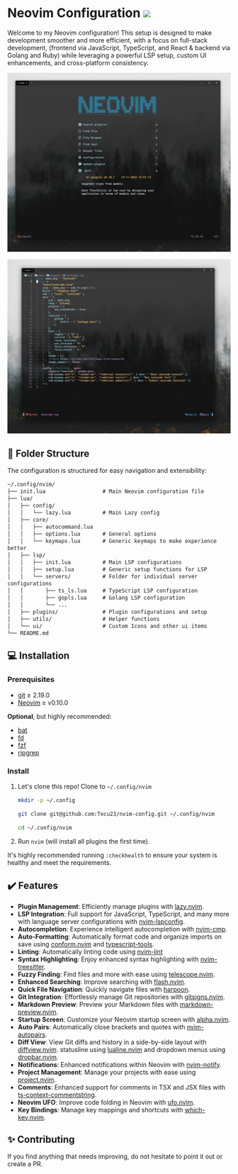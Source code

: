 # Neovim Configuration [![](https://img.shields.io/badge/Neovim-0.10+-blueviolet.svg?style=for-the-badge&color=000F10&logo=Neovim&logoColor=green&labelColor=302D41)](https://github.com/neovim/neovim)

Welcome to my Neovim configuration!
This setup is designed to make development smoother and more efficient,
with a focus on full-stack development, (frontend via JavaScript, TypeScript,
and React & backend via Golang and Ruby) while leveraging a powerful LSP setup,
custom UI enhancements, and cross-platform consistency.

![Screenshot](./images/dashboard_ss.png)

![Screenshot](./images/code_ss.png)

## 📁 Folder Structure

The configuration is structured for easy navigation and extensibility:

```plaintext
~/.config/nvim/
├── init.lua                  # Main Neovim configuration file
├── lua/
│   ├── config/
│   │   └── lazy.lua          # Main Lazy config
│   ├── core/
│   │   ├── autocommand.lua
│   │   ├── options.lua       # General options
│   │   └── keymaps.lua       # Generic keymaps to make experience better
│   ├── lsp/
│   │   ├── init.lua          # Main LSP configurations
│   │   ├── setup.lua         # Generic setup functions for LSP
│   │   └── servers/          # Folder for individual server configurations
│   │       ├── ts_ls.lua     # TypeScript LSP configuration
│   │       ├── gopls.lua     # Golang LSP configuration
│   │       └── ...
│   ├── plugins/              # Plugin configurations and setup
│   ├── utils/                # Helper functions
│   └── ui/                   # Custom Icons and other ui items
└── README.md
```

## 💻 Installation

### Prerequisites

- [git](https://git-scm.com/) ≥ 2.19.0
- [Neovim](https://github.com/neovim/neovim/wiki/Installing-Neovim) ≥ v0.10.0

**Optional**, but highly recommended:

- [bat](https://github.com/sharkdp/bat)
- [fd](https://github.com/sharkdp/fd)
- [fzf](https://github.com/junegunn/fzf)
- [ripgrep](https://github.com/BurntSushi/ripgrep)

### Install

1. Let's clone this repo! Clone to `~/.config/nvim`

   ```bash
   mkdir -p ~/.config
   ```

   ```bash
   git clone git@github.com:Tecu23/nvim-config.git ~/.config/nvim
   ```

   ```bash
   cd ~/.config/nvim
   ```

2. Run `nvim` (will install all plugins the first time).

It's highly recommended running `:checkhealth` to ensure your system is healthy
and meet the requirements.

## ✔️ Features

- **Plugin Management**: Efficiently manage plugins with [lazy.nvim](https://github.com/folke/lazy.nvim).
- **LSP Integration**: Full support for JavaScript, TypeScript, and many more with
  language server configurations with [nvim-lspconfig](https://github.com/neovim/nvim-lspconfig).
- **Autocompletion**: Experience intelligent autocompletion with [nvim-cmp](https://github.com/hrsh7th/nvim-cmp).
- **Auto-Formatting**: Automatically format code and
  organize imports on save using [conform.nvim](https://github.com/stevearc/conform.nvim)
  and [typescript-tools](https://github.com/pmizio/typescript-tools.nvim).
- **Linting**: Automatically linting code using [nvim-lint](https://github.com/mfussenegger/nvim-lint)
- **Syntax Highlighting**: Enjoy enhanced syntax highlighting with [nvim-treesitter](https://github.com/nvim-treesitter/nvim-treesitter).
- **Fuzzy Finding**: Find files and more with ease using [telescope.nvim](https://github.com/nvim-telescope/telescope.nvim).
- **Enhanced Searching**: Improve searching with [flash.nvim](https://github.com/folke/flash.nvim).
- **Quick File Navigation**: Quickly navigate files with [harpoon](https://github.com/ThePrimeagen/harpoon).
- **Git Integration**: Effortlessly manage Git repositories
  with [gitsigns.nvim](https://github.com/lewis6991/gitsigns.nvim).
- **Markdown Preview**: Preview your Markdown files with [markdown-preview.nvim](https://github.com/iamcco/markdown-preview.nvim).
- **Startup Screen**: Customize your Neovim startup screen with [alpha.nvim](https://github.com/goolord/alpha-nvim).
- **Auto Pairs**: Automatically close brackets and quotes with [nvim-autopairs](https://github.com/windwp/nvim-autopairs).
- **Diff View**: View Git diffs and history in a side-by-side layout with [diffview.nvim](https://github.com/sindrets/diffview.nvim).
  statusline using [lualine.nvim](https://github.com/nvim-lualine/lualine.nvim)
  and dropdown menus using [dropbar.nvim](https://github.com/Bekaboo/dropbar.nvim).
- **Notifications**: Enhanced notifications within Neovim with [nvim-notify](https://github.com/rcarriga/nvim-notify).
- **Project Management**: Manage your projects with ease using [project.nvim](https://github.com/ahmedkhalf/project.nvim).
- **Comments**: Enhanced support for comments in TSX and JSX files with [ts-context-commentstring](https://github.com/JoosepAlviste/nvim-ts-context-commentstring).
- **Neovim UFO**: Improve code folding in Neovim with [ufo.nvim](https://github.com/kevinhwang91/nvim-ufo).
- **Key Bindings**: Manage key mappings and shortcuts with [which-key.nvim](https://github.com/folke/which-key.nvim).

## ✨ Contributing

If you find anything that needs improving, do not hesitate to
point it out or create a PR.
